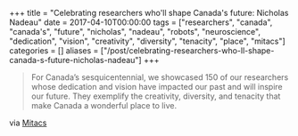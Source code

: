 +++
title = "Celebrating researchers who'll shape Canada's future: Nicholas Nadeau"
date = 2017-04-10T00:00:00
tags = ["researchers", "canada", "canada's", "future", "nicholas", "nadeau", "robots", "neuroscience", "dedication", "vision", "creativity", "diversity", "tenacity", "place", "mitacs"]
categories = []
aliases = ["/post/celebrating-researchers-who-ll-shape-canada-s-future-nicholas-nadeau"]
+++


> For Canada’s sesquicentennial, we showcased 150 of our researchers whose dedication and vision have impacted our past and will inspire our future.
They exemplify the creativity, diversity, and tenacity that make Canada a wonderful place to live.

<!--more-->

via [Mitacs](https://www.mitacs.ca/en/150-for-150#150-nicholas-nadeau)
